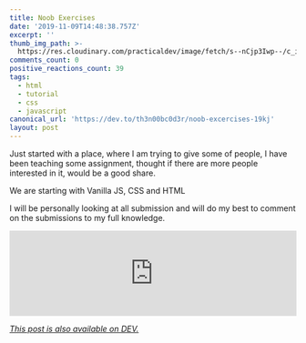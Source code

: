 ```yaml
---
title: Noob Exercises
date: '2019-11-09T14:48:38.757Z'
excerpt: ''
thumb_img_path: >-
  https://res.cloudinary.com/practicaldev/image/fetch/s--nCjp3Iwp--/c_imagga_scale,f_auto,fl_progressive,h_420,q_auto,w_1000/https://res.cloudinary.com/practicaldev/image/fetch/s--HQlvkdFE--/c_imagga_scale%2Cf_auto%2Cfl_progressive%2Ch_420%2Cq_auto%2Cw_1000/https://thepracticaldev.s3.amazonaws.com/i/o1ivg8wr9a5r8hxypn86.jpg
comments_count: 0
positive_reactions_count: 39
tags:
  - html
  - tutorial
  - css
  - javascript
canonical_url: 'https://dev.to/th3n00bc0d3r/noob-excercises-19kj'
layout: post
---
```

Just started with a place, where I am trying to give some of people, I have been teaching some assignment, thought if there are more people interested in it, would be a good share.

We are starting with Vanilla JS, CSS and HTML

I will be personally looking at all submission and will do my best to comment on the submissions to my full knowledge.


<iframe class="liquidTag" src="https://dev.to/embed/github?args=th3n00bc0d3r%2FNoob-Exercises" style="border: 0; width: 100%;"></iframe>



*[This post is also available on DEV.](https://dev.to/th3n00bc0d3r/noob-excercises-19kj)*


<script>
const parent = document.getElementsByTagName('head')[0];
const script = document.createElement('script');
script.type = 'text/javascript';
script.src = 'https://cdnjs.cloudflare.com/ajax/libs/iframe-resizer/4.1.1/iframeResizer.min.js';
script.charset = 'utf-8';
script.onload = function() {
    window.iFrameResize({}, '.liquidTag');
};
parent.appendChild(script);
</script>    
